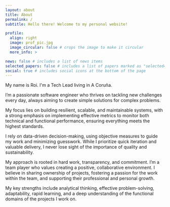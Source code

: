 ```yaml
---
layout: about
title: About
permalink: /
subtitle: Hello there! Welcome to my personal website!

profile:
  align: right
  image: prof_pic.jpg
  image_circular: false # crops the image to make it circular
  more_info: >

news: false # includes a list of news items
selected_papers: false # includes a list of papers marked as "selected={true}"
social: true # includes social icons at the bottom of the page
---
```


My name is Roi. I'm a Tech Lead living in A Coruña.

I’m a passionate software engineer who thrives on tackling new challenges every day, always aiming to create simple solutions for complex problems. 

My focus lies on building resilient, scalable, and maintainable systems, with a strong emphasis on implementing effective metrics to monitor both technical and functional performance, ensuring everything meets the highest standards.

I rely on data-driven decision-making, using objective measures to guide my work and minimizing guesswork. While I prioritize quick iteration and valuable delivery, I never lose sight of the importance of quality and sustainability.

My approach is rooted in hard work, transparency, and commitment. I’m a team player who values creating a positive, collaborative environment. I believe in sharing ownership of projects, fostering a passion for the work within the team, and supporting their professional and personal growth.

My key strengths include analytical thinking, effective problem-solving, adaptability, rapid learning, and a deep understanding of the functional domains of the projects I work on.
